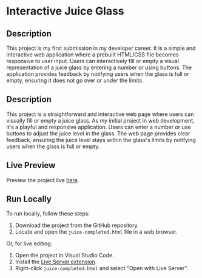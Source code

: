 # Interactive Juice Glass

## Description
This project is my first submission in my developer career. It is a simple and interactive web application where a prebuilt HTML/CSS file becomes responsive to user input. Users can interactively fill or empty a visual representation of a juice glass by entering a number or using buttons. The application provides feedback by notifying users when the glass is full or empty, ensuring it does not go over or under the limits.

## Description
This project is a straightforward and interactive web page where users can visually fill or empty a juice glass. As my initial project in web development, it's a playful and responsive application. Users can enter a number or use buttons to adjust the juice level in the glass. The web page provides clear feedback, ensuring the juice level stays within the glass's limits by notifying users when the glass is full or empty.


## Live Preview

Preview the project live [here](https://augustelvevold.github.io/2021.09.14-school-js-1st-programming/juice-completed.html).

## Run Locally

To run locally, follow these steps:

1. Download the project from the GitHub repository.
2. Locate and open the `juice-completed.html` file in a web browser.
   
Or, for live editing:

1. Open the project in Visual Studio Code.
2. Install the [Live Server extension](https://marketplace.visualstudio.com/items?itemName=ritwickdey.LiveServer).
3. Right-click `juice-completed.html` and select "Open with Live Server".
